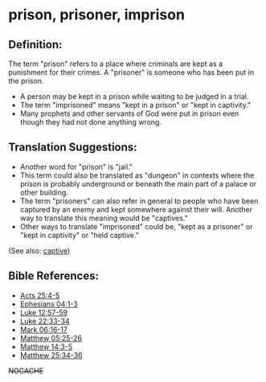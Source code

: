 # prison, prisoner, imprison #

## Definition: ##

The term "prison" refers to a place where criminals are kept as a punishment for their crimes. A "prisoner" is someone who has been put in the prison.

 * A person may be kept in a prison while waiting to be judged in a trial.
 * The term "imprisoned" means "kept in a prison" or "kept in captivity."
 * Many prophets and other servants of God were put in prison even though they had not done anything wrong.

## Translation Suggestions: ##

 * Another word for "prison" is "jail."
 * This term could also be translated as "dungeon" in contexts where the prison is probably underground or beneath the main part of a palace or other building.
 * The term "prisoners" can also refer in general to people who have been captured by an enemy and kept somewhere against their will. Another way to translate this meaning would be "captives."
 * Other ways to translate "imprisoned" could be, "kept as a prisoner" or "kept in captivity" or "held captive."

(See also: [captive](../other/captive.md))

## Bible References: ##

* [Acts 25:4-5](https://door43.org/en/bible/notes/act/25/04)
* [Ephesians 04:1-3](https://door43.org/en/bible/notes/eph/04/01)
* [Luke 12:57-59](https://door43.org/en/bible/notes/luk/12/57)
* [Luke 22:33-34](https://door43.org/en/bible/notes/luk/22/33)
* [Mark 06:16-17](https://door43.org/en/bible/notes/mrk/06/16)
* [Matthew 05:25-26](https://door43.org/en/bible/notes/mat/05/25)
* [Matthew 14:3-5](https://door43.org/en/bible/notes/mat/14/03)
* [Matthew 25:34-36](https://door43.org/en/bible/notes/mat/25/34)

~~NOCACHE~~